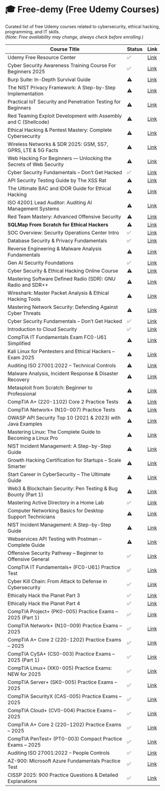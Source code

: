# 🎓 Free-demy (Free Udemy Courses)

Curated list of free Udemy courses related to cybersecurity, ethical hacking, programming, and IT skills.  
(*Note: Free availability may change, always check before enrolling.*)

| Course Title                          | Status | Link |
|--------------------------------------|--------|------|
| Udemy Free Resource Center |  ✅  | [Link](https://www.udemy.com/courses/free/) |
| Cyber Security Awareness Training Course For Beginners 2025 | ✅     | [Link](https://www.udemy.com/course/cyber-security-awareness-training-course/?LSNPUBID=0F1O0otUXQc&ranMID=47901&ranEAID=0F1O0otUXQc&ranSiteID=0F1O0otUXQc-eC0dWwM5rIN3hFs2pgxSDg) |
| Burp Suite: In-Depth Survival Guide      | ⚠️     | [Link](https://www.udemy.com/course/burp-suite-in-depth-survival-guide/?couponCode=9FEFE62E93942AFCF2E7)       |
| The NIST Privacy Framework: A Step-by-Step Implementation | ⚠️     | [Link](https://www.udemy.com/course/the-nist-privacy-framework-a-step-by-step-implementation/?couponCode=3D86C22455EB987F746D) |
| Practical IoT Security and Penetration Testing for Beginners | ⚠️  | [Link](https://www.udemy.com/course/iot-security-beginners/?couponCode=D42AABD966028AA4EDC0) |
| Red Teaming Exploit Development with Assembly and C (Shellcode) | ⚠️     | [Link](https://www.udemy.com/course/shellcode/?couponCode=5-STAR-RED-TEAM)                      |
| Ethical Hacking & Pentest Mastery: Complete Cybersecurity | ⚠️     | [Link](https://www.udemy.com/course/real_pentest/?couponCode=5-STAR-HACKING)                    |
| Wireless Networks & SDR 2025: GSM, SS7, GPRS, LTE & 5G Facts               | ⚠️     | [Link](https://www.udemy.com/course/gsm-gprs-ss7-edge-masterclass/?couponCode=5-G-5-STAR-PLEASE) |
| Web Hacking For Beginners — Unlocking the Secrets of Web Security         | ⚠️     | [Link](https://www.udemy.com/course/web-hacking-for-beginners/?couponCode=09515B48FDEE55F0A758) |
| Cyber Security Fundamentals – Don’t Get Hacked | ✅   | [Link](https://www.udemy.com/course/cybersecuritydticourse/)                          |
| API Security Testing Guide by The XSS Rat                                 | ⚠️     | [Link](https://www.udemy.com/course/uncle-rats-api-security-testing-guide/?couponCode=05795A30DFF56FA7F08B) |
| The Ultimate BAC and IDOR Guide for Ethical Hacking                        | ⚠️     | [Link](https://www.udemy.com/course/the-ultimate-bac-and-idor-guide-for-ethical-hacking/?couponCode=A1ED7AF37002A40A600C) |
| ISO 42001 Lead Auditor: Auditing AI Management Systems           | ⚠️     | [Link](https://www.udemy.com/course/iso-42001-lead-auditor-auditing-ai-management-systems/?couponCode=32E184DCBB7BC3C34B3A) |
| Red Team Mastery: Advanced Offensive Security                                | ⚠️     | [Link](https://www.udemy.com/course/red-team-mastery-advanced-offensive-security/?couponCode=3B6D3272B62D4E476C24) |
| **SQLMap From Scratch for Ethical Hackers**       | ⚠️     | [Link](https://www.udemy.com/course/sqlmap-from-scratch-for-ethical-hackers/?couponCode=DCD44E7CE25CB85A580E) |
| SOC Overview: Security Operations Center Intro | ✅     | [Link](https://www.udemy.com/course/soc-overview/)                                              |
| Database Security & Privacy Fundamentals                | ✅     | [Link](https://www.udemy.com/course/database-security-privacy-fundamentals/)                      |
| Reverse Engineering & Malware Analysis Fundamentals              | ⚠️     | [Link](https://www.udemy.com/course/reverse-engineering-malware-analysis/?couponCode=RE-ENGINEERING-2025)     |
| Gen AI Security Foundations      | ✅     | [Link](https://www.udemy.com/course/gen-ai-security-foundations/)                            |
| Cyber Security & Ethical Hacking Online Course     | ⚠️     | [Link](https://www.udemy.com/course/cyber-security-ethical-hacking-online-course/?couponCode=5F513B54BB447C91BDA5) |
| Mastering Software Defined Radio (SDR): GNU Radio and SDR++                   | ⚠️     | [Link](https://www.udemy.com/course/software_defined_radio/?couponCode=SDR-5-STAR-PLEASE)                               |
| Wireshark: Master Packet Analysis & Ethical Hacking Tools   | ⚠️     | [Link](https://www.udemy.com/course/wireshark-course/?couponCode=WIRESHARK_5-STAR)     |
| Mastering Network Security: Defending Against Cyber Threats | ⚠️     | [Link](https://www.udemy.com/course/master-network-security/?couponCode=NETSEC-5-STARPLS)                 |
| Cyber Security Fundamentals – Don’t Get Hacked | ✅     | [Link](https://www.udemy.com/course/cybersecuritydticourse/)          |
| Introduction to Cloud Security       | ✅     | [Link](https://www.udemy.com/course/introduction-to-cloud-security/)                                           |
| CompTIA IT Fundamentals Exam FC0-U61 Simplified      | ⚠️     | [Link](https://www.udemy.com/course/comptia-it-fundamentals-simplified/?couponCode=76261A3190E3313CFB68)       |
| Kali Linux for Pentesters and Ethical Hackers – Exam 2025  | ⚠️     | [Link](https://www.udemy.com/course/kali-linux-for-pentesters-and-ethical-hackers-exam-2025-m/?couponCode=KALILINUX) |
| Auditing ISO 27001:2022 – Technical Controls | ⚠️     | [Link](https://www.udemy.com/course/auditing-iso-270012022-technical-controls/?couponCode=4DEF1D7EEED030CB1EC8) |
| Malware Analysis, Incident Response & Disaster Recovery   | ⚠️     | [Link](https://www.udemy.com/course/malware-analysis-incident-response-for-it-technicians/?couponCode=B6B524DBAB88DA67B2C2) |
| Metasploit from Scratch: Beginner to Professional | ⚠️     | [Link](https://www.udemy.com/course/metasploit-from-scratch-beginner-to-professional/?couponCode=01D66CDB22E5295746C7) |
| CompTIA A+ (220-1102) Core 2 Practice Tests            | ⚠️     | [Link](https://www.udemy.com/course/mhn-comptia-a-plus-220-1102-core-2-exam-prep-practice-tests/?couponCode=FIRST-FREE-COUPON) |
| CompTIA Network+ (N10-007) Practice Tests          | ⚠️     | [Link](https://www.udemy.com/course/practice-test-comptia-network-n10-007/?couponCode=DC92920C699946402A96) |
| OWASP API Security Top 10 (2021 & 2023) with Java Examples | ⚠️     | [Link](https://www.udemy.com/course/owasp-learnit/?couponCode=AUGUST_FREE3_2025)                     |
| Mastering Linux: The Complete Guide to Becoming a Linux Pro | ⚠️     | [Link](https://www.udemy.com/course/linux-training/?couponCode=LINUX-5-STAR-PLS) |
| NIST Incident Management: A Step-by-Step Guide     | ⚠️     | [Link](https://www.udemy.com/course/the-nist-incident-management-a-step-by-step-guide/?couponCode=9B59A7A9E9C76B6D9F1B) |
| Growth Hacking Certification for Startups – Scale Smarter |  ⚠️ | [Link](https://www.udemy.com/course/growth-hacking-certification-for-startups-scale-smarter/?couponCode=AUG-FREE) |
| Start Career in CyberSecurity – The Ultimate Guide | ⚠️     | [Link](https://www.udemy.com/course/cybersecuritystartcareer2022-thecompletecourse/?couponCode=E79FCCC897C5A648BFF2) |
| Web3 & Blockchain Security: Pen Testing & Bug Bounty (Part 1)        | ⚠️     | [Link](https://www.udemy.com/course/web3-and-blockchain-securitypen-testing-bug-bounty-part1/?couponCode=31D116F31539AAC26197) |
| Mastering Active Directory in a Home Lab | ✅     | [Link](https://www.udemy.com/course/mastering-active-directory-in-a-home-lab/)     |
| Computer Networking Basics for Desktop Support Technicians | ⚠️     | [Link](https://www.udemy.com/course/computer-networking-basics-for-desktop-support-technicians/?couponCode=BCBB6B9C75E567FF0E76) |
| NIST Incident Management: A Step-by-Step Guide | ⚠️     | [Link](https://www.udemy.com/course/the-nist-incident-management-a-step-by-step-guide/?couponCode=9B59A7A9E9C76B6D9F1B) |
| Webservices API Testing with Postman – Complete Guide | ⚠️     | [Link](https://www.udemy.com/course/api-testing-with-postman-for-beginners-learnit/?couponCode=AUGUST_FREE3_2025) |
| Offensive Security Pathway – Beginner to Offensive General |  ✅ | [Link](https://www.udemy.com/course/offensive-security-pathway/?couponCode=18621BC80F9308FC52E8) |
| CompTIA IT Fundamentals+ (FC0-U61) Practice Test | ✅            | [Link](https://www.udemy.com/course/practice-test-comptia-it-fundamentals-fc0-u61/?couponCode=94711F799438DC72F81D)                      |
| Cyber Kill Chain: From Attack to Defense in Cybersecurity       |  ✅  | [Link](https://www.udemy.com/course/cyber-kill-chain-from-attack-to-defense-in-cybersecurity/?couponCode=C184CB5F133B75CBB3F7) |
| Ethically Hack the Planet Part 3 |  ✅  | [Link](https://www.udemy.com/course/ethically-hack-the-planet-part-3/?couponCode=LEARNINSEPT) |
| Ethically Hack the Planet Part 4          | ✅ | [Link](https://www.udemy.com/course/ethically-hack-the-planet-part-4/?couponCode=LEARNINSEPT) |
| CompTIA Project+ (PK0-005) Practice Exams – 2025 (Part 1)  |  ✅  | [Link](https://www.udemy.com/course/comptia-project-pk0-005-practice-exams-2025/?couponCode=B412FA36B5A21E90D84B) |
| CompTIA Network+ (N10-009) Practice Exams – 2025                   | ✅     | [Link](https://www.udemy.com/course/comptia-network-n10-009-practice-exams-2025/?couponCode=673236C09C825B50D3F4) |
| CompTIA A+ Core 2 (220-1202) Practice Exams – 2025 | ✅     | [Link](https://www.udemy.com/course/comptia-a-core-2-220-1202-practice-exams-2025/?couponCode=4E7975206362108A1E52) |
| CompTIA CySA+ (CS0-003) Practice Exams – 2025 (Part 1) | ✅     | [Link](https://www.udemy.com/course/comptia-cysa-cs0-003-practice-exams-2025/?couponCode=382863CF5F6060352D83) |
| CompTIA Linux+ (XK0-005) Practice Exams: NEW for 2025       | ✅     | [Link](https://www.udemy.com/course/comptia-linux-xk0-005-practice-exams-2025/?couponCode=89DA88EC62297DCC0B0E) |
| CompTIA Server+ (SK0-005) Practice Exams – 2025         | ✅     | [Link](https://www.udemy.com/course/comptia-linux-xk0-005-practice-exams-2025/?couponCode=89DA88EC62297DCC0B0E) |
| CompTIA SecurityX (CAS-005) Practice Exams – 2025   | ✅     | [Link](https://www.udemy.com/course/comptia-securityx-cas-005-practice-exams-2025/?couponCode=48611B74CAE465EA6B66) |
| CompTIA Cloud+ (CV0-004) Practice Exams – 2025   | ✅     | [Link](https://www.udemy.com/course/comptia-cloudcv0-004-practice-exams-2025/?couponCode=C7842A17251F7056829F)     |
| CompTIA A+ Core 2 (220-1202) Practice Exams – 2025              | ✅     | [Link](https://www.udemy.com/course/comptia-a-core-2-220-1202-practice-exams-2025/?couponCode=4E7975206362108A1E52) |
| CompTIA PenTest+ (PT0-003) Compact Practice Exams – 2025 | ✅     | [Link](https://www.udemy.com/course/comptia-pentest-pt0-003-practice-exams-2025/?couponCode=D3F85555BCB13816326A)     |
| Auditing ISO 27001:2022 – People Controls      | ✅     | [Link](https://www.udemy.com/course/auditing-iso-270012022-people-controls/?couponCode=E04B0F7DD185FC9460F0) |
| AZ-900: Microsoft Azure Fundamentals Practice Test | ✅ | [Link](https://www.udemy.com/course/azue-az-900-az-900-practice-test-exam-latest-questions/?couponCode=SEPOPEN0) |
| CISSP 2025: 900 Practice Questions & Detailed Explanations | ✅     | [Link](https://www.udemy.com/course/cissp-900-practice-questions-detailed-explanations/?couponCode=D88A68B4736430C26410) |





























